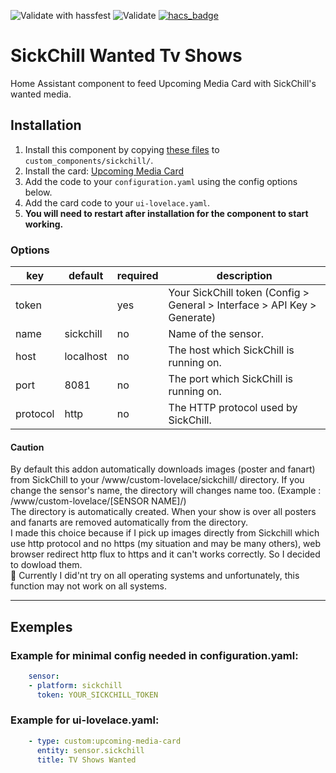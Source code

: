 ![Validate with hassfest](https://github.com/youdroid/home-assistant-sickchill/workflows/Validate%20with%20hassfest/badge.svg)
![Validate](https://github.com/youdroid/home-assistant-sickchill/workflows/Validate/badge.svg)
[![hacs_badge](https://img.shields.io/badge/HACS-Default-orange.svg)](https://github.com/custom-components/hacs)
# SickChill Wanted Tv Shows

Home Assistant component to feed Upcoming Media Card with SickChill's wanted media.

## Installation
1. Install this component by copying [these files](https://github.com/youdroid/home-assistant-sickchill/tree/master/custom_components/sickchill) to `custom_components/sickchill/`.
2. Install the card: [Upcoming Media Card](https://github.com/custom-cards/upcoming-media-card)
3. Add the code to your `configuration.yaml` using the config options below.
4. Add the card code to your `ui-lovelace.yaml`. 
5. **You will need to restart after installation for the component to start working.**

### Options

| key | default | required | description
| --- | --- | --- | ---
| token | | yes | Your SickChill token (Config > General > Interface > API Key > Generate)
| name | sickchill | no | Name of the sensor.
| host | localhost | no | The host which SickChill is running on.
| port | 8081 | no | The port which SickChill is running on.
| protocol | http | no | The HTTP protocol used by SickChill.

#### Caution
By default this addon automatically downloads images (poster and fanart) from SickChill to your /www/custom-lovelace/sickchill/ directory. 
If you change the sensor's name, the directory will changes name too. (Example : /www/custom-lovelace/[SENSOR NAME]/)  
The directory is automatically created. When your show is over all posters and fanarts are removed automatically from the directory.  
I made this choice because if I pick up images directly from Sickchill which use http protocol and no https (my situation and may be many others), web browser redirect http flux to https and it can't works correctly. So I decided to dowload them.  
:pray: Currently I did'nt try on all operating systems and unfortunately, this function may not work on all systems.
***
## Exemples

### Example for minimal config needed in configuration.yaml:
```yaml
    sensor:
    - platform: sickchill
      token: YOUR_SICKCHILL_TOKEN
```
### Example for ui-lovelace.yaml:
```yaml
    - type: custom:upcoming-media-card
      entity: sensor.sickchill
      title: TV Shows Wanted
```
